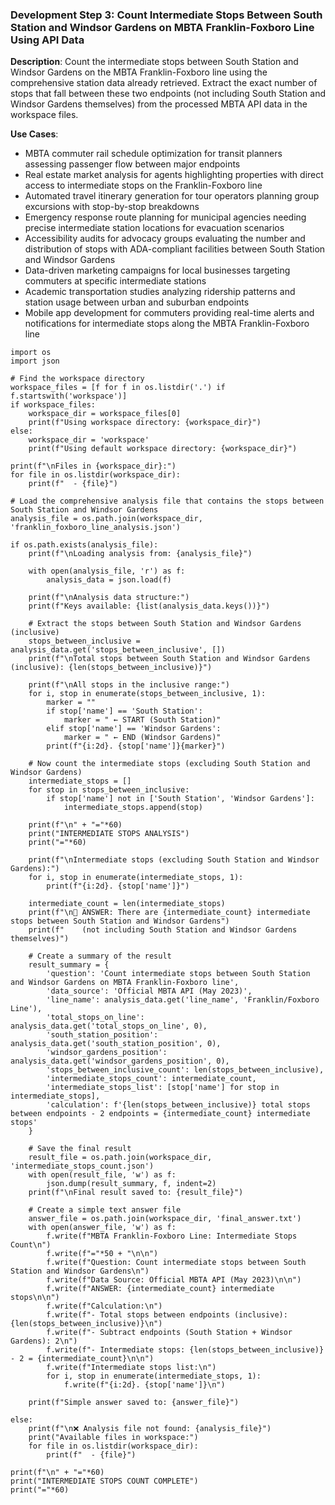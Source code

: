 ### Development Step 3: Count Intermediate Stops Between South Station and Windsor Gardens on MBTA Franklin-Foxboro Line Using API Data

**Description**: Count the intermediate stops between South Station and Windsor Gardens on the MBTA Franklin-Foxboro line using the comprehensive station data already retrieved. Extract the exact number of stops that fall between these two endpoints (not including South Station and Windsor Gardens themselves) from the processed MBTA API data in the workspace files.

**Use Cases**:
- MBTA commuter rail schedule optimization for transit planners assessing passenger flow between major endpoints
- Real estate market analysis for agents highlighting properties with direct access to intermediate stops on the Franklin-Foxboro line
- Automated travel itinerary generation for tour operators planning group excursions with stop-by-stop breakdowns
- Emergency response route planning for municipal agencies needing precise intermediate station locations for evacuation scenarios
- Accessibility audits for advocacy groups evaluating the number and distribution of stops with ADA-compliant facilities between South Station and Windsor Gardens
- Data-driven marketing campaigns for local businesses targeting commuters at specific intermediate stations
- Academic transportation studies analyzing ridership patterns and station usage between urban and suburban endpoints
- Mobile app development for commuters providing real-time alerts and notifications for intermediate stops along the MBTA Franklin-Foxboro line

```
import os
import json

# Find the workspace directory
workspace_files = [f for f in os.listdir('.') if f.startswith('workspace')]
if workspace_files:
    workspace_dir = workspace_files[0]
    print(f"Using workspace directory: {workspace_dir}")
else:
    workspace_dir = 'workspace'
    print(f"Using default workspace directory: {workspace_dir}")

print(f"\nFiles in {workspace_dir}:")
for file in os.listdir(workspace_dir):
    print(f"  - {file}")

# Load the comprehensive analysis file that contains the stops between South Station and Windsor Gardens
analysis_file = os.path.join(workspace_dir, 'franklin_foxboro_line_analysis.json')

if os.path.exists(analysis_file):
    print(f"\nLoading analysis from: {analysis_file}")
    
    with open(analysis_file, 'r') as f:
        analysis_data = json.load(f)
    
    print(f"\nAnalysis data structure:")
    print(f"Keys available: {list(analysis_data.keys())}")
    
    # Extract the stops between South Station and Windsor Gardens (inclusive)
    stops_between_inclusive = analysis_data.get('stops_between_inclusive', [])
    print(f"\nTotal stops between South Station and Windsor Gardens (inclusive): {len(stops_between_inclusive)}")
    
    print(f"\nAll stops in the inclusive range:")
    for i, stop in enumerate(stops_between_inclusive, 1):
        marker = ""
        if stop['name'] == 'South Station':
            marker = " ← START (South Station)"
        elif stop['name'] == 'Windsor Gardens':
            marker = " ← END (Windsor Gardens)"
        print(f"{i:2d}. {stop['name']}{marker}")
    
    # Now count the intermediate stops (excluding South Station and Windsor Gardens)
    intermediate_stops = []
    for stop in stops_between_inclusive:
        if stop['name'] not in ['South Station', 'Windsor Gardens']:
            intermediate_stops.append(stop)
    
    print(f"\n" + "="*60)
    print("INTERMEDIATE STOPS ANALYSIS")
    print("="*60)
    
    print(f"\nIntermediate stops (excluding South Station and Windsor Gardens):")
    for i, stop in enumerate(intermediate_stops, 1):
        print(f"{i:2d}. {stop['name']}")
    
    intermediate_count = len(intermediate_stops)
    print(f"\n🎯 ANSWER: There are {intermediate_count} intermediate stops between South Station and Windsor Gardens")
    print(f"    (not including South Station and Windsor Gardens themselves)")
    
    # Create a summary of the result
    result_summary = {
        'question': 'Count intermediate stops between South Station and Windsor Gardens on MBTA Franklin-Foxboro line',
        'data_source': 'Official MBTA API (May 2023)',
        'line_name': analysis_data.get('line_name', 'Franklin/Foxboro Line'),
        'total_stops_on_line': analysis_data.get('total_stops_on_line', 0),
        'south_station_position': analysis_data.get('south_station_position', 0),
        'windsor_gardens_position': analysis_data.get('windsor_gardens_position', 0),
        'stops_between_inclusive_count': len(stops_between_inclusive),
        'intermediate_stops_count': intermediate_count,
        'intermediate_stops_list': [stop['name'] for stop in intermediate_stops],
        'calculation': f'{len(stops_between_inclusive)} total stops between endpoints - 2 endpoints = {intermediate_count} intermediate stops'
    }
    
    # Save the final result
    result_file = os.path.join(workspace_dir, 'intermediate_stops_count.json')
    with open(result_file, 'w') as f:
        json.dump(result_summary, f, indent=2)
    print(f"\nFinal result saved to: {result_file}")
    
    # Create a simple text answer file
    answer_file = os.path.join(workspace_dir, 'final_answer.txt')
    with open(answer_file, 'w') as f:
        f.write(f"MBTA Franklin-Foxboro Line: Intermediate Stops Count\n")
        f.write(f"="*50 + "\n\n")
        f.write(f"Question: Count intermediate stops between South Station and Windsor Gardens\n")
        f.write(f"Data Source: Official MBTA API (May 2023)\n\n")
        f.write(f"ANSWER: {intermediate_count} intermediate stops\n\n")
        f.write(f"Calculation:\n")
        f.write(f"- Total stops between endpoints (inclusive): {len(stops_between_inclusive)}\n")
        f.write(f"- Subtract endpoints (South Station + Windsor Gardens): 2\n")
        f.write(f"- Intermediate stops: {len(stops_between_inclusive)} - 2 = {intermediate_count}\n\n")
        f.write(f"Intermediate stops list:\n")
        for i, stop in enumerate(intermediate_stops, 1):
            f.write(f"{i:2d}. {stop['name']}\n")
    
    print(f"Simple answer saved to: {answer_file}")
    
else:
    print(f"\n❌ Analysis file not found: {analysis_file}")
    print("Available files in workspace:")
    for file in os.listdir(workspace_dir):
        print(f"  - {file}")

print(f"\n" + "="*60)
print("INTERMEDIATE STOPS COUNT COMPLETE")
print("="*60)
```